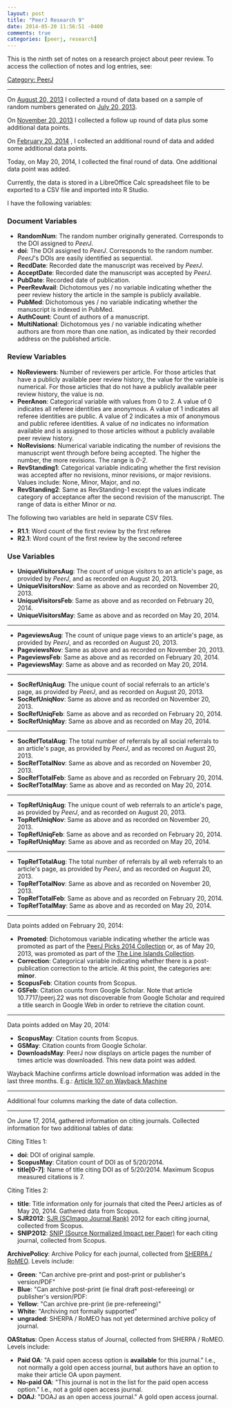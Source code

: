 ```yaml
---
layout: post
title: "PeerJ Research 9"
date: 2014-05-20 11:56:51 -0400
comments: true
categories: [peerj, research]
---
```


This is the ninth set of notes on a research project about peer
review. To access the collection of notes and log entries, see:

[Category: PeerJ](/blog/categories/peerj)

---

On [August 20, 2013](/blog/2013/08/20/peerj-research-2/) I
collected a round of data based on a sample of random numbers
generated on [July 20, 2013](/blog/2013/07/20/peerj-research/).

On [November 20, 2013](/blog/2013/11/20/peerj-research-7/) I
collected a follow up round of data plus some additional data
points.

On [February 20, 2014](/blog/2013/11/20/peerj-research-8/) , I
collected an additional round of data and added some additional
data points.

Today, on May 20, 2014, I collected the final round of data. One
additional data point was added.

Currently, the data is stored in a LibreOffice Calc spreadsheet
file to be exported to a CSV file and imported into R Studio.

I have the following variables:

### Document Variables

* **RandomNum**: The random number originally generated.
  Corresponds to the DOI assigned to *PeerJ*.
* **doi**: The DOI assigned to *PeerJ*. Corresponds to the random
  number. *PeerJ*'s DOIs are easily identified as sequential.
* **RecdDate**: Recorded date the manuscript was received by
  *PeerJ*.
* **AcceptDate**: Recorded date the manuscript was accepted by
  *PeerJ*.
* **PubDate**: Recorded date of publication.
* **PeerRevAvail**: Dichotomous yes / no variable indicating
  whether the peer review history the article in the sample is
  publicly available.
* **PubMed**: Dichotomous yes / no variable indicating whether the
  manuscript is indexed in PubMed.
* **AuthCount**: Count of authors of a manuscript.
* **MultiNational**: Dichotomous yes / no variable indicating
  whether authors are from more than one nation, as indicated by
  their recorded address on the published article.

### Review Variables

* **NoReviewers**: Number of reviewers per article. For those
  articles that have a publicly available peer review history, the
  value for the variable is numerical. For those articles that do
  not have a publicly available peer review history, the value is
  *na*.
* **PeerAnon**: Categorical variable with values from 0 to 2. A
  value of 0 indicates all referee identities are anonymous. A
  value of 1 indicates all referee identities are public. A value
  of 2 indicates a mix of anonymous and public referee identities.
  A value of *na* indicates no information available and is
  assigned to those articles without a publicly available peer
  review history.
* **NoRevisions**: Numerical variable indicating the number of
  revisions the manuscript went through before being accepted. The
  higher the number, the more revisions. The range is *0-2*.
* **RevStanding1**: Categorical variable indicating whether the
  first revision was accepted after no revisions, minor revisions,
  or major revisions. Values include: None, Minor, Major, and
  *na*.
* **RevStanding2**: Same as RevStanding-1 except the values
  indicate category of acceptance after the second revision of the
  manuscript. The range of data is either Minor or *na*.

The following two variables are held in separate CSV files.

* **R1.1**: Word count of the first review by the first referee
* **R2.1**: Word count of the first review by the second referee

### Use Variables

* **UniqueVisitorsAug**: The count of unique visitors to an
  article's page, as provided by *PeerJ*, and as recorded on
  August 20, 2013.
* **UniqueVisitorsNov**: Same as above and as recorded on November
  20, 2013.
* **UniqueVisitorsFeb**: Same as above and as recorded on February
  20, 2014.
* **UniqueVisitorsMay**: Same as above and as recorded on May 20,
  2014.

---

* **PageviewsAug**: The count of unique page views to an article's
  page, as provided by *PeerJ*, and as recorded on August 20,
  2013.
* **PageviewsNov**: Same as above and as recorded on November 20,
  2013.
* **PageviewsFeb**: Same as above and as recorded on February 20,
  2014.
* **PageviewsMay**: Same as above and as recorded on May 20, 2014.

---

* **SocRefUniqAug**: The unique count of social referrals to an
  article's page, as provided by *PeerJ*, and as recorded on
  August 20, 2013.
* **SocRefUniqNov**: Same as above and as recorded on November 20,
  2013.
* **SocRefUniqFeb**: Same as above and as recorded on February 20,
  2014.
* **SocRefUniqMay**: Same as above and as recorded on May 20,
  2014.

---

* **SocRefTotalAug**: The total number of referrals by all social
  referrals to an article's page, as provided by *PeerJ*, and as
  recored on August 20, 2013.
* **SocRefTotalNov**: Same as above and as recorded on November
  20, 2013.
* **SocRefTotalFeb**: Same as above and as recorded on February
  20, 2014.
* **SocRefTotalMay**: Same as above and as recorded on May 20,
  2014.

---


* **TopRefUniqAug**: The unique count of web referrals to an
  article's page, as provided by *PeerJ*, and as recorded on
  August 20, 2013.
* **TopRefUniqNov**: Same as above and as recorded on November 20,
  2013.
* **TopRefUniqFeb**: Same as above and as recorded on February 20,
  2014.
* **TopRefUniqMay**: Same as above and as recorded on May 20,
  2014.

---

* **TopRefTotalAug**: The total number of referrals by all web
  referrals to an article's page, as provided by *PeerJ*, and as
  recorded on August 20, 2013.
* **TopRefTotalNov**: Same as above and as recorded on November
  20, 2013.
* **TopRefTotalFeb**: Same as above and as recorded on February
  20, 2014.
* **TopRefTotalMay**: Same as above and as recorded on May 20,
  2014.

---

Data points added on February 20, 2014:

* **Promoted**: Dichotomous variable indicating whether the
  article was promoted as part of the [PeerJ Picks 2014
  Collection][1] or, as of May 20, 2013, was promoted as part of
  the [The Line Islands Collection][2].
* **Correction**: Categorical variable indicating whether there is
  a post-publication correction to the article. At this point, the
  categories are: **minor**.
* **ScopusFeb**: Citation counts from Scopus.
* **GSFeb**: Citation counts from Google Scholar. Note that
  article 10.7717/peerj.22 was not discoverable from Google
  Scholar and required a title search in Google Web in order to
  retrieve the citation count.

---

Data points added on May 20, 2014:

* **ScopusMay**: Citation counts from Scopus.
* **GSMay**: Citation counts from Google Scholar.
* **DownloadsMay**: PeerJ now displays on article pages the
  number of times article was downloaded. This new data point was
  added.

Wayback Machine confirms article download information was added in
the last three months. E.g.: [Article 107 on Wayback Machine][3]

---

Additional four columns marking the date of data collection.

---

On June 17, 2014, gathered information on citing journals.
Collected information for two additional tables of data:

Citing Titles 1:

* **doi**: DOI of original sample.
* **ScopusMay**: Citation count of DOI as of 5/20/2014.
* **title[0-7]**: Name of title citing DOI as of 5/20/2014.
  Maximum Scopus measured citations is 7.

Citing Titles 2:

* **title**: Title information only for journals that cited the
  PeerJ articles as of May 20, 2014. Gathered data from Scopus.
* **SJR2012**: [SJR (SCImago Journal Rank)][5] 2012 for each
  citing journal, collected from Scopus.
* **SNIP2012**: [SNIP (Source Normalized Impact per Paper)][6] for
  each citing journal, collected from Scopus.

**ArchivePolicy**: Archive Policy for each journal, collected from
[SHERPA / RoMEO][4]. Levels include:

* **Green**: "Can archive pre-print and post-print or publisher's
  version/PDF"
* **Blue**: "Can archive post-print (ie final draft
  post-refereeing) or publisher's version/PDF:
* **Yellow**: "Can archive pre-print (ie pre-refereeing)"
* **White**: "Archiving not formally supported"
* **ungraded**: SHERPA / RoMEO has not yet determined archive
  policy of journal.

**OAStatus**: Open Access status of Journal, collected from SHERPA
/ RoMEO. Levels include:

* **Paid OA**: "A paid open access option is **available** for
  this journal." I.e., not normally a gold open access journal,
  but authors have an option to make their article OA upon
  payment.
* **No-paid OA**: "This journal is not in the list for the paid
  open access option." I.e., not a gold open access journal.
* **DOAJ**: "DOAJ as an open access journal."  A gold open access
  journal.

[1]: https://peerj.com/collections/5-peerjpicks/ "PeerJ Picks 2014"
[2]: https://peerj.com/collections/1-line-islands/ "The Line Islands Collection"
[3]: http://web.archive.org/web/20131026113907/https://peerj.com/articles/107/ "PeerJ Wayback Machine"
[4]: http://www.sherpa.ac.uk/romeo/ "SHERPA / RoMEO"
[5]: http://www.journalmetrics.com/sjr.php "SJR"
[6]: http://www.journalmetrics.com/snip.php "SNIP"
